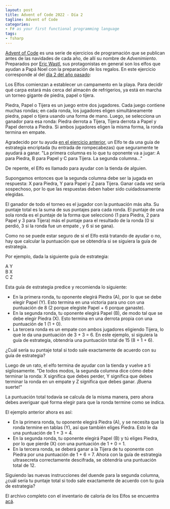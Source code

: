 ```yaml
---
layout: post
title: Advent of Code 2022 - Día 2
tagline: Advent of Code
categories: 
- F# as your first functional programming language
tags:
- fsharp
---
```



[Advent of Code](https://adventofcode.com/2022/about) es una serie de ejercicios de programación que se publican antes de las navidades de cada año, de allí su 
nombre de _Advenimiento_. Preparados por [Eric Wastl](https://twitter.com/ericwastl), sus protagonistas en general son los elfos que ayudan a Papá Noel con 
la preparación de los regalos. En este ejercicio corresponde al  del [día 2 del año pasado](https://adventofcode.com/2022/day/2):

Los Elfos comienzan a establecer un campamento en la playa. Para decidir qué carpa estará más cerca del almacén de refrigerios, ya está en marcha un torneo gigante de piedra, papel o tijera.

Piedra, Papel o Tijera es un juego entre dos jugadores. Cada juego contiene muchas rondas; en cada ronda, los jugadores eligen simultáneamente piedra, papel o tijera usando una forma de mano. Luego, se selecciona un ganador para esa ronda: Piedra derrota a Tijera, Tijera derrota a Papel y Papel derrota a Piedra. Si ambos jugadores eligen la misma forma, la ronda termina en empate.

Agradecido por tu ayuda [en el ejercicio anterior](https://ibprogramacionavanzada.github.io/fsharp/63_Exercises/), un Elfo te da una guía de estrategia encriptada (tu entrada de rompecabezas)  que seguramente te ayudará a ganar. "La primera columna es lo que tu oponente va a jugar: A para Piedra, B para Papel y C para Tijera. La segunda columna..." 

De repente, el Elfo es llamado para ayudar con la tienda de alguien.

Supongamos entonces que la segunda columna debe ser la jugada en respuesta: X para Piedra, Y para Papel y Z para Tijera. Ganar cada vez sería sospechoso, por lo que las respuestas deben haber sido cuidadosamente elegidas.

El ganador de todo el torneo es el jugador con la puntuación más alta. Su puntaje total es la suma de sus puntajes para cada ronda. El puntaje de una sola ronda es el puntaje de la forma que seleccionó (1 para Piedra, 2 para Papel y 3 para Tijera) más el puntaje para el resultado de la ronda (0 si perdió, 3 si la ronda fue un empate , y 6 si se gana).

Como no se puede estar seguro de si el Elfo está tratando de ayudar o no, hay que calcular la puntuación que se obtendría si se siguiera la guía de estrategia.

Por ejemplo, dada la siguiente guía de estrategia:

A Y  
B X  
C Z  

Esta guía de estrategia predice y recomienda lo siguiente:

- En la primera ronda, tu oponente elegirá Piedra (A), por lo que se debe elegir Papel (Y). Esto termina en una victoria para uno con una puntuación de 8 (2 porque elegiste Papel + 6 porque ganaste).
- En la segunda ronda, tu oponente elegirá Papel (B), de modo tal que se debe elegir Piedra (X). Esto termina en una derrota propia con una puntuación de 1 (1 + 0).
- La tercera ronda es un empate con ambos jugadores eligiendo Tijera, lo que le da una puntuación de 3 + 3 = 6.
En este ejemplo, si siguiera la guía de estrategia, obtendría una puntuación total de 15 (8 + 1 + 6).

¿Cuál sería su puntaje total si todo sale exactamente de acuerdo con su guía de estrategia?

Luego de un rato, el elfo termina de ayudar con la tienda y vuelve a ti sigilosamente. "De todos modos, la segunda columna dice cómo debe terminar la ronda: X significa que debes perder, Y significa que debes terminar la ronda en un empate y Z significa que debes ganar. ¡Buena suerte!"

La puntuación total todavía se calcula de la misma manera, pero ahora debes averiguar qué forma elegir para que la ronda termine como se indica.

El ejemplo anterior ahora es así:

- En la primera ronda, tu oponente elegirá Piedra (A), y se necesita que la ronda termine en tablas (Y), así que también eliges Piedra. Esto le da una puntuación de 1 + 3 = 4.
- En la segunda ronda, tu oponente elegirá Papel (B) y tú eliges Piedra, por lo que pierde (X) con una puntuación de 1 + 0 = 1.
- En la tercera ronda, se deberá ganar a la Tijera de tu oponente con Piedra por una puntuación de 1 + 6 = 7.
Ahora con la guía de estrategia ultrasecreta correctamente descifrada, se obtendría una puntuación total de 12.

Siguiendo las nuevas instrucciones del duende para la segunda columna, ¿cuál sería tu puntaje total si todo sale exactamente de acuerdo con tu guía de estrategia?

El archivo completo con el inventario de caloría de los Elfos se encuentra [acá](https://github.com/IBProgramacionAvanzada/IBProgramacionAvanzada.github.io/tree/master/assets/day2.input).


